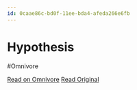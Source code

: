 ```yaml
---
id: 0caae86c-bd0f-11ee-bda4-afeda266e6fb
---
```


# Hypothesis
#Omnivore

[Read on Omnivore](https://omnivore.app/me/hypothesis-18d4ae11a96)
[Read Original](https://hypothes.is/a/-ZwW3r0NEe6NqyshACTuMg)

